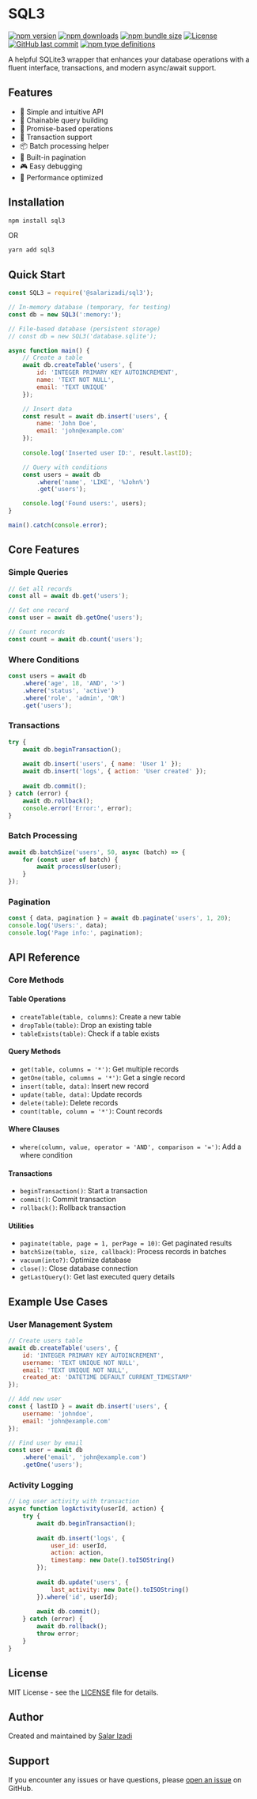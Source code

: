 # SQL3

[![npm version](https://img.shields.io/npm/v/@salarizadi/sql3.svg)](https://www.npmjs.com/package/@salarizadi/sql3)
[![npm downloads](https://img.shields.io/npm/dm/@salarizadi/sql3.svg)](https://www.npmjs.com/package/@salarizadi/sql3)
[![npm bundle size](https://img.shields.io/bundlephobia/min/@salarizadi/sql3)](https://bundlephobia.com/package/@salarizadi/sql3)
[![License](https://img.shields.io/npm/l/@salarizadi/sql3)](https://github.com/salarizadi/sql3/blob/main/LICENSE)
[![GitHub last commit](https://img.shields.io/github/last-commit/salarizadi/sql3)](https://github.com/salarizadi/sql3/commits/main)
[![npm type definitions](https://img.shields.io/npm/types/@salarizadi/sql3)](https://www.npmjs.com/package/@salarizadi/sql3)

A helpful SQLite3 wrapper that enhances your database operations with a fluent interface, transactions, and modern async/await support.

## Features

- 🎯 Simple and intuitive API
- 🔗 Chainable query building
- 💫 Promise-based operations
- 🔄 Transaction support
- 📦 Batch processing helper
- 📄 Built-in pagination
- 🎮 Easy debugging
- 🚀 Performance optimized

## Installation

```bash
npm install sql3
```
OR
```bash
yarn add sql3
```

## Quick Start

```javascript
const SQL3 = require('@salarizadi/sql3');

// In-memory database (temporary, for testing)
const db = new SQL3(':memory:');

// File-based database (persistent storage)
// const db = new SQL3('database.sqlite');

async function main() {
    // Create a table
    await db.createTable('users', {
        id: 'INTEGER PRIMARY KEY AUTOINCREMENT',
        name: 'TEXT NOT NULL',
        email: 'TEXT UNIQUE'
    });

    // Insert data
    const result = await db.insert('users', {
        name: 'John Doe',
        email: 'john@example.com'
    });
    
    console.log('Inserted user ID:', result.lastID);

    // Query with conditions
    const users = await db
        .where('name', 'LIKE', '%John%')
        .get('users');

    console.log('Found users:', users);
}

main().catch(console.error);
```

## Core Features

### Simple Queries

```javascript
// Get all records
const all = await db.get('users');

// Get one record
const user = await db.getOne('users');

// Count records
const count = await db.count('users');
```

### Where Conditions

```javascript
const users = await db
    .where('age', 18, 'AND', '>')
    .where('status', 'active')
    .where('role', 'admin', 'OR')
    .get('users');
```

### Transactions

```javascript
try {
    await db.beginTransaction();
    
    await db.insert('users', { name: 'User 1' });
    await db.insert('logs', { action: 'User created' });
    
    await db.commit();
} catch (error) {
    await db.rollback();
    console.error('Error:', error);
}
```

### Batch Processing

```javascript
await db.batchSize('users', 50, async (batch) => {
    for (const user of batch) {
        await processUser(user);
    }
});
```

### Pagination

```javascript
const { data, pagination } = await db.paginate('users', 1, 20);
console.log('Users:', data);
console.log('Page info:', pagination);
```

## API Reference

### Core Methods

#### Table Operations
- `createTable(table, columns)`: Create a new table
- `dropTable(table)`: Drop an existing table
- `tableExists(table)`: Check if a table exists

#### Query Methods
- `get(table, columns = '*')`: Get multiple records
- `getOne(table, columns = '*')`: Get a single record
- `insert(table, data)`: Insert new record
- `update(table, data)`: Update records
- `delete(table)`: Delete records
- `count(table, column = '*')`: Count records

#### Where Clauses
- `where(column, value, operator = 'AND', comparison = '=')`: Add a where condition

#### Transactions
- `beginTransaction()`: Start a transaction
- `commit()`: Commit transaction
- `rollback()`: Rollback transaction

#### Utilities
- `paginate(table, page = 1, perPage = 10)`: Get paginated results
- `batchSize(table, size, callback)`: Process records in batches
- `vacuum(into?)`: Optimize database
- `close()`: Close database connection
- `getLastQuery()`: Get last executed query details

## Example Use Cases

### User Management System
```javascript
// Create users table
await db.createTable('users', {
    id: 'INTEGER PRIMARY KEY AUTOINCREMENT',
    username: 'TEXT UNIQUE NOT NULL',
    email: 'TEXT UNIQUE NOT NULL',
    created_at: 'DATETIME DEFAULT CURRENT_TIMESTAMP'
});

// Add new user
const { lastID } = await db.insert('users', {
    username: 'johndoe',
    email: 'john@example.com'
});

// Find user by email
const user = await db
    .where('email', 'john@example.com')
    .getOne('users');
```

### Activity Logging
```javascript
// Log user activity with transaction
async function logActivity(userId, action) {
    try {
        await db.beginTransaction();
        
        await db.insert('logs', {
            user_id: userId,
            action: action,
            timestamp: new Date().toISOString()
        });
        
        await db.update('users', {
            last_activity: new Date().toISOString()
        }).where('id', userId);
        
        await db.commit();
    } catch (error) {
        await db.rollback();
        throw error;
    }
}
```

## License

MIT License - see the [LICENSE](LICENSE) file for details.

## Author

Created and maintained by [Salar Izadi](https://salarizadi.ir)

## Support

If you encounter any issues or have questions, please [open an issue](https://github.com/salarizadi/sql3/issues) on GitHub.